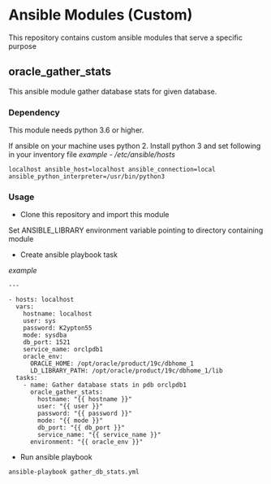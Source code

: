 # Ansible Modules (Custom)
This repository contains custom ansible modules that serve a specific purpose

## oracle_gather_stats
This ansible module gather database stats for given database.

### Dependency

This module needs python 3.6 or higher.

If ansible on your machine uses python 2. Install python 3 and set following in your inventory file
_example - /etc/ansible/hosts_
```
localhost ansible_host=localhost ansible_connection=local ansible_python_interpreter=/usr/bin/python3
```

### Usage

* Clone this repository and import this module

Set ANSIBLE_LIBRARY environment variable pointing to directory containing module

* Create ansible playbook task

_example_
```
---

- hosts: localhost
  vars:
    hostname: localhost
    user: sys
    password: K2ypton55
    mode: sysdba
    db_port: 1521
    service_name: orclpdb1
    oracle_env:
      ORACLE_HOME: /opt/oracle/product/19c/dbhome_1
      LD_LIBRARY_PATH: /opt/oracle/product/19c/dbhome_1/lib
  tasks:
    - name: Gather database stats in pdb orclpdb1
      oracle_gather_stats:
        hostname: "{{ hostname }}"
        user: "{{ user }}"
        password: "{{ password }}"
        mode: "{{ mode }}"
        db_port: "{{ db_port }}"
        service_name: "{{ service_name }}"
      environment: "{{ oracle_env }}"
```
* Run ansible playbook

```
ansible-playbook gather_db_stats.yml
```

